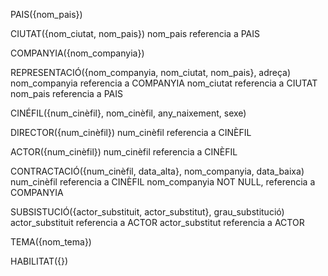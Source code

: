 PAIS({nom_pais})

CIUTAT({nom_ciutat, nom_pais})
nom_pais referencia a PAIS

COMPANYIA({nom_companyia})

REPRESENTACIÓ({nom_companyia, nom_ciutat, nom_pais}, adreça)
nom_companyia referencia a COMPANYIA
nom_ciutat referencia a CIUTAT
nom_pais referencia a PAIS

CINÉFIL({num_cinèfil}, nom_cinèfil, any_naixement, sexe)

DIRECTOR({num_cinèfil})
num_cinèfil referencia a CINÈFIL

ACTOR({num_cinèfil})
num_cinèfil referencia a CINÈFIL

CONTRACTACIÓ({num_cinèfil, data_alta}, nom_companyia, data_baixa)
num_cinèfil referencia a CINÈFIL
nom_companyia NOT NULL, referencia a COMPANYIA

SUBSISTUCIÓ({actor_substituit, actor_substitut}, grau_substitució)
actor_substituit referencia a ACTOR
actor_substitut referencia a ACTOR

TEMA({nom_tema})

HABILITAT({})





